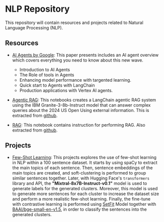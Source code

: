 # NLP Repository

This repository will contain resources and projects related to Natural Language Processing (NLP).

## Resources

* [AI Agents by Google](AI-Agents-GooglePaper.pdf): This paper presents includes an AI agent overview which covers everything you need to know about this new wave.
    - Introduction to AI Agents
    - The Role of tools in Agents
    - Enhancing model performance with targented learning.
    - Quick start to Agents with LangChain
    - Production applications with Vertex AI agents.

* [Agentic RAG](RAG/Agentic_RAG.ipynb): This notebooks creates a LangChain agentic RAG system using the IBM Granite-3-8b-Instruct model that can answer complex queries about the 2024 US Open Using external information. This is extracted from [github](https://github.com/ibm-granite-community/granite-snack-cookbook/blob/main/recipes/AI-Agents/Agentic_RAG.ipynb).

* [RAG](RAG/RAG_with_Langchain.ipynb): This notebook contains instruction for performing RAG. Also extracted from [github](https://github.com/ibm-granite-community/granite-snack-cookbook/blob/main/recipes/AI-Agents/Agentic_RAG.ipynb).

## Projects

* [Few-Shot Learning](Projects/NLP_Exploration.ipynb): This projects explores the use of few-shot learning in NLP within a 100 sentence dataset. It starts by using spaCy to extract the main topics of each sentence. Then, sentence embeddings of the main topics are created, and soft-clustering is performed to group similar sentences together. Later, with Hugging Face's `transformers` library and API, the **"Mixtral-8x7B-Instruct-v0.1"** model is used to generate labels for the generated clusters. Moreover, this model is used to generate more sentences for each cluster to increase the dataset size and perform a more realistic few-shot learning. Finally, the fine-tune with contrastive learning is performed using [SetFit](https://github.com/huggingface/setfit) Model together with [BAAI/bge-small-en-v1.5](https://huggingface.co/BAAI/bge-small-en-v1.5), in order to classify the sentences into the generated clusters.